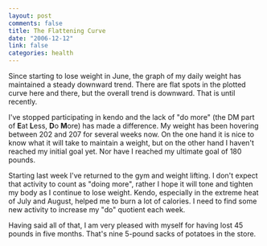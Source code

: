 ```yaml
--- 
layout: post
comments: false
title: The Flattening Curve
date: "2006-12-12"
link: false
categories: health
---
```

Since starting to lose weight in June, the graph of my daily weight has maintained a steady downward trend. There are flat spots in the plotted curve here and there, but the overall trend is downward. That is until recently.

I've stopped participating in kendo and the lack of "do more" (the DM part of <strong>E</strong>at <strong>L</strong>ess, <strong>D</strong>o <strong>M</strong>ore) has made a difference. My weight has been hovering between 202 and 207 for several weeks now. On the one hand it is nice to know what it will take to maintain a weight, but on the other hand I haven't reached my initial goal yet. Nor have I reached my ultimate goal of 180 pounds.

Starting last week I've returned to the gym and weight lifting. I don't expect that activity to count as "doing more", rather I hope it will tone and tighten my body as I continue to lose weight. Kendo, especially in the extreme heat of July and August, helped me to burn a lot of calories. I need to find some new activity to increase my "do" quotient each week.

Having said all of that, I am very pleased with myself for having lost 45 pounds in five months. That's nine 5-pound sacks of potatoes in the store.
